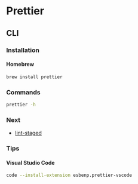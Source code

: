 # Prettier

## CLI

### Installation

#### Homebrew

```sh
brew install prettier
```

### Commands

```sh
prettier -h
```

### Next

- [lint-staged](/lint-staged.md)

### Tips

#### Visual Studio Code

```sh
code --install-extension esbenp.prettier-vscode
```

<!--
"format": "prettier --write \"src/**/*.ts\" \"test/**/*.ts\"",
-->
